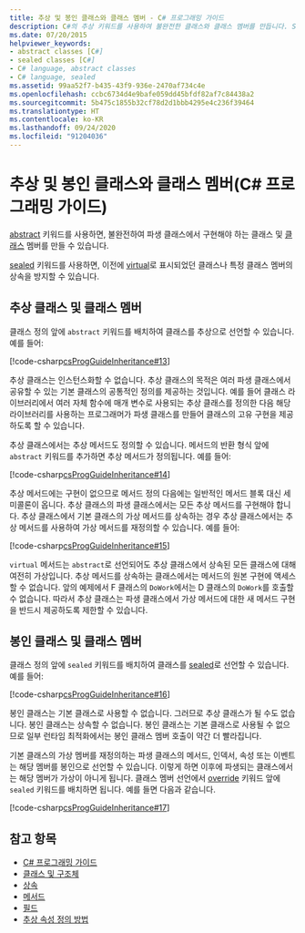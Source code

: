 ```yaml
---
title: 추상 및 봉인 클래스와 클래스 멤버 - C# 프로그래밍 가이드
description: C#의 추상 키워드를 사용하여 불완전한 클래스와 클래스 멤버를 만듭니다. Sealed 키워드는 이전 가상 클래스 또는 클래스 멤버의 상속을 방지합니다.
ms.date: 07/20/2015
helpviewer_keywords:
- abstract classes [C#]
- sealed classes [C#]
- C# language, abstract classes
- C# language, sealed
ms.assetid: 99aa52f7-b435-43f9-936e-2470af734c4e
ms.openlocfilehash: ccbc6734d4e9bafe059dd45bfdf82af7c84438a2
ms.sourcegitcommit: 5b475c1855b32cf78d2d1bbb4295e4c236f39464
ms.translationtype: HT
ms.contentlocale: ko-KR
ms.lasthandoff: 09/24/2020
ms.locfileid: "91204036"
---
```

# <a name="abstract-and-sealed-classes-and-class-members-c-programming-guide"></a>추상 및 봉인 클래스와 클래스 멤버(C# 프로그래밍 가이드)

[abstract](../../language-reference/keywords/abstract.md) 키워드를 사용하면, 불완전하여 파생 클래스에서 구현해야 하는 클래스 및 [클래스](../../language-reference/keywords/class.md) 멤버를 만들 수 있습니다.  
  
 [sealed](../../language-reference/keywords/sealed.md) 키워드를 사용하면, 이전에 [virtual](../../language-reference/keywords/virtual.md)로 표시되었던 클래스나 특정 클래스 멤버의 상속을 방지할 수 있습니다.  
  
## <a name="abstract-classes-and-class-members"></a>추상 클래스 및 클래스 멤버  

 클래스 정의 앞에 `abstract` 키워드를 배치하여 클래스를 추상으로 선언할 수 있습니다. 예를 들어:  
  
 [!code-csharp[csProgGuideInheritance#13](~/samples/snippets/csharp/VS_Snippets_VBCSharp/csProgGuideInheritance/CS/Inheritance.cs#13)]  
  
 추상 클래스는 인스턴스화할 수 없습니다. 추상 클래스의 목적은 여러 파생 클래스에서 공유할 수 있는 기본 클래스의 공통적인 정의를 제공하는 것입니다. 예를 들어 클래스 라이브러리에서 여러 자체 함수에 매개 변수로 사용되는 추상 클래스를 정의한 다음 해당 라이브러리를 사용하는 프로그래머가 파생 클래스를 만들어 클래스의 고유 구현을 제공하도록 할 수 있습니다.  
  
 추상 클래스에서는 추상 메서드도 정의할 수 있습니다. 메서드의 반환 형식 앞에 `abstract` 키워드를 추가하면 추상 메서드가 정의됩니다. 예를 들어:  
  
 [!code-csharp[csProgGuideInheritance#14](~/samples/snippets/csharp/VS_Snippets_VBCSharp/csProgGuideInheritance/CS/Inheritance.cs#14)]  
  
 추상 메서드에는 구현이 없으므로 메서드 정의 다음에는 일반적인 메서드 블록 대신 세미콜론이 옵니다. 추상 클래스의 파생 클래스에서는 모든 추상 메서드를 구현해야 합니다. 추상 클래스에서 기본 클래스의 가상 메서드를 상속하는 경우 추상 클래스에서는 추상 메서드를 사용하여 가상 메서드를 재정의할 수 있습니다. 예를 들어:  
  
 [!code-csharp[csProgGuideInheritance#15](~/samples/snippets/csharp/VS_Snippets_VBCSharp/csProgGuideInheritance/CS/Inheritance.cs#15)]  
  
 `virtual` 메서드는 `abstract`로 선언되어도 추상 클래스에서 상속된 모든 클래스에 대해 여전히 가상입니다. 추상 메서드를 상속하는 클래스에서는 메서드의 원본 구현에 액세스할 수 없습니다. 앞의 예제에서 F 클래스의 `DoWork`에서는 D 클래스의 `DoWork`를 호출할 수 없습니다. 따라서 추상 클래스는 파생 클래스에서 가상 메서드에 대한 새 메서드 구현을 반드시 제공하도록 제한할 수 있습니다.  
  
## <a name="sealed-classes-and-class-members"></a>봉인 클래스 및 클래스 멤버  

 클래스 정의 앞에 `sealed` 키워드를 배치하여 클래스를 [sealed](../../language-reference/keywords/sealed.md)로 선언할 수 있습니다. 예를 들어:  
  
 [!code-csharp[csProgGuideInheritance#16](~/samples/snippets/csharp/VS_Snippets_VBCSharp/csProgGuideInheritance/CS/Inheritance.cs#16)]  
  
 봉인 클래스는 기본 클래스로 사용할 수 없습니다. 그러므로 추상 클래스가 될 수도 없습니다. 봉인 클래스는 상속할 수 없습니다. 봉인 클래스는 기본 클래스로 사용될 수 없으므로 일부 런타임 최적화에서는 봉인 클래스 멤버 호출이 약간 더 빨라집니다.  
  
 기본 클래스의 가상 멤버를 재정의하는 파생 클래스의 메서드, 인덱서, 속성 또는 이벤트는 해당 멤버를 봉인으로 선언할 수 있습니다. 이렇게 하면 이후에 파생되는 클래스에서는 해당 멤버가 가상이 아니게 됩니다. 클래스 멤버 선언에서 [override](../../language-reference/keywords/override.md) 키워드 앞에 `sealed` 키워드를 배치하면 됩니다. 예를 들면 다음과 같습니다.  
  
 [!code-csharp[csProgGuideInheritance#17](~/samples/snippets/csharp/VS_Snippets_VBCSharp/csProgGuideInheritance/CS/Inheritance.cs#17)]  
  
## <a name="see-also"></a>참고 항목

- [C# 프로그래밍 가이드](../index.md)
- [클래스 및 구조체](./index.md)
- [상속](./inheritance.md)
- [메서드](./methods.md)
- [필드](./fields.md)
- [추상 속성 정의 방법](./how-to-define-abstract-properties.md)
